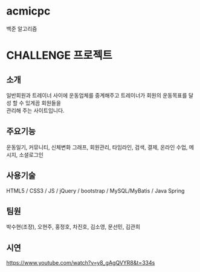 # acmicpc
백준 알고리즘

# CHALLENGE 프로젝트

## 소개
일반회원과 트레이너 사이에 운동업체를 중계해주고 트레이너가 회원의 운동목표를 달성 할 수 있게끔 회원들을
<br>관리해 주는 사이트입니다.

## 주요기능
운동일기, 커뮤니티, 신체변화 그래프, 회원관리, 타임라인, 검색, 결제, 온라인 수업, 메시지, 소셜로그인

## 사용기술
HTML5 / CSS3 / JS / jQuery / bootstrap / MySQL/MyBatis / Java Spring

## 팀원
박수현(조장), 오현주, 홍정호, 차진호, 김소영, 문선민, 김관희

## 시연
https://www.youtube.com/watch?v=y8_gAgQVYR8&t=334s
